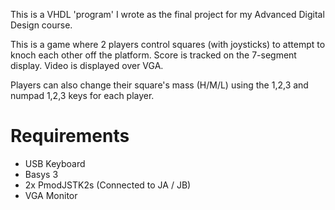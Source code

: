 This is a VHDL 'program' I wrote as the final project for my Advanced Digital Design course. 

This is a game where 2 players control squares (with joysticks) to attempt to knoch each other off the platform. 
Score is tracked on the 7-segment display. 
Video is displayed over VGA.

Players can also change their square's mass (H/M/L) using the 1,2,3 and numpad 1,2,3 keys for each player.

# Requirements
* USB Keyboard
* Basys 3
* 2x PmodJSTK2s (Connected to JA / JB)
* VGA Monitor

